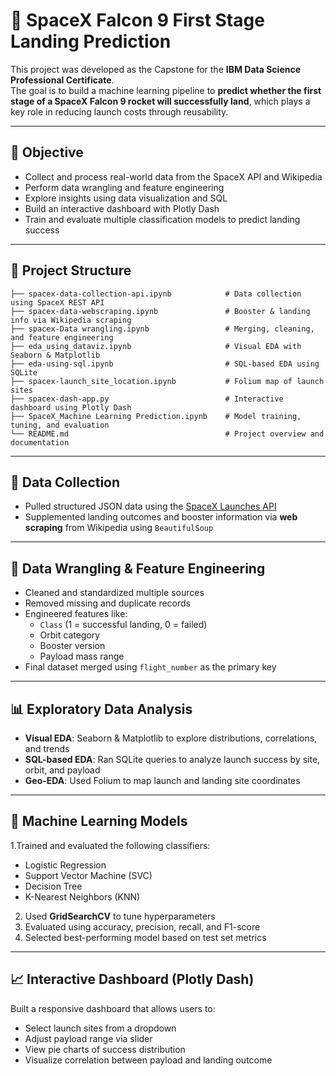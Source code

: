 # 🚀 SpaceX Falcon 9 First Stage Landing Prediction

This project was developed as the Capstone for the **IBM Data Science Professional Certificate**.  
The goal is to build a machine learning pipeline to **predict whether the first stage of a SpaceX Falcon 9 rocket will successfully land**, which plays a key role in reducing launch costs through reusability.

---

## 📌 Objective

- Collect and process real-world data from the SpaceX API and Wikipedia
- Perform data wrangling and feature engineering
- Explore insights using data visualization and SQL
- Build an interactive dashboard with Plotly Dash
- Train and evaluate multiple classification models to predict landing success

---

## 📂 Project Structure
```
├── spacex-data-collection-api.ipynb            # Data collection using SpaceX REST API
├── spacex-data-webscraping.ipynb               # Booster & landing info via Wikipedia scraping
├── spacex-Data wrangling.ipynb                 # Merging, cleaning, and feature engineering
├── eda_using_dataviz.ipynb                     # Visual EDA with Seaborn & Matplotlib
├── eda-using-sql.ipynb                         # SQL-based EDA using SQLite
├── spacex-launch_site_location.ipynb           # Folium map of launch sites
├── spacex-dash-app.py                          # Interactive dashboard using Plotly Dash
├── SpaceX_Machine Learning Prediction.ipynb    # Model training, tuning, and evaluation
└── README.md                                   # Project overview and documentation 
```
---

## 📡 Data Collection

- Pulled structured JSON data using the [SpaceX Launches API](https://api.spacexdata.com/v4/launches/query)
- Supplemented landing outcomes and booster information via **web scraping** from Wikipedia using `BeautifulSoup`

---

## 🧹 Data Wrangling & Feature Engineering

- Cleaned and standardized multiple sources
- Removed missing and duplicate records
- Engineered features like:
  - `Class` (1 = successful landing, 0 = failed)
  - Orbit category
  - Booster version
  - Payload mass range
- Final dataset merged using `flight_number` as the primary key

---

## 📊 Exploratory Data Analysis

- **Visual EDA**: Seaborn & Matplotlib to explore distributions, correlations, and trends
- **SQL-based EDA**: Ran SQLite queries to analyze launch success by site, orbit, and payload
- **Geo-EDA**: Used Folium to map launch and landing site coordinates

---

## 🧠 Machine Learning Models

1.Trained and evaluated the following classifiers:
- Logistic Regression  
- Support Vector Machine (SVC)  
- Decision Tree  
- K-Nearest Neighbors (KNN)

2. Used **GridSearchCV** to tune hyperparameters  
3. Evaluated using accuracy, precision, recall, and F1-score  
4. Selected best-performing model based on test set metrics

---

## 📈 Interactive Dashboard (Plotly Dash)

Built a responsive dashboard that allows users to:
- Select launch sites from a dropdown
- Adjust payload range via slider
- View pie charts of success distribution
- Visualize correlation between payload and landing outcome



